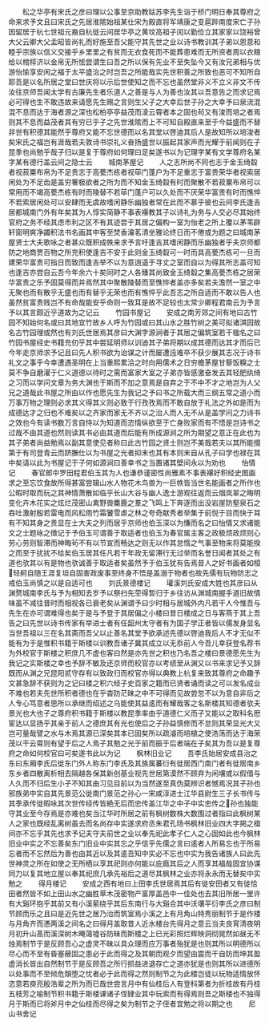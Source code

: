 <!-- { "loadSidebar": true } -->
　　松之华亭有宋氏之彦曰理以公事至京助教姑苏李先生诣于桥门明日奉其尊府之命来求予文且曰宋氏之先居淮隂始祖某仕宋为殿直将军靖康之变扈跸南度宋亡子孙因留居于杭七世祖元裔自杭徙云间居华亭之黄坟高祖子闰以勤俭立其家家以饶裕曾大父云卿大父孟昭皆尚礼而好施至吾父能守其先世之业以诗书教训其子弟以恩意和睦乎宗族以信义交接乎乡里里之有贫而无衣食死而不能葬患难而无所资者周以衣粮给以棺椁济以金帛无所恡尝谓生曰吾之所以保有先业不至失坠今又有汝兄弟相与优游怡愉享安闲之福于太平盛治之时岂吾之所能哉实先世积善之所致也恶可不知所自耶吾是以名所居之堂曰世庆将以示后世使知之而不忘也虽然堂非义不立义非文不传汝往京师吾闻太学有古廉先生者乐道人之善是与人为善也汝其以吾意告之而求记焉必可得也生不敢违故来请愿先生赐之言则生父子之大幸后世子孙之大幸予曰泉流混混不息而达于海者源之深也松柏亭亭益茂而淩云霄者本之固也茍又有浚而培之者焉则其不息而益茂者其有穷已乎子之先世淮隂而上不可知自殿直来至于今益盛而不替非世有积德其能然乎尊府又能不忘世德而以名其堂以啓迪其后人是故知所以培浚者矣宋氏之福岂有涯哉若夫敦诗书崇礼义奋扬盛世以振起其家声而光耀于前闻则在子昆季也尚勉乎哉子归以是复于尊府如何理曰足矣遂书以为记理字某有文学尊府名某字某有德行盖云间之隐士云
　　城南茅屋记
　　人之志所尚不同也志于金玉绮縠者视菽粟布帛为不足贵志于高甍杰栋者视荜门蓬户为不足重志于富贵荣华者视索居闲处为不足齿是盖穷奢极欲者之所为而不知金玉绮縠有时而聚散不若菽粟布帛可以常用而不竭高甍杰栋有时而陵替不若荜门蓬户可以久处而不厌荣华富贵有时而憔悴不若索居闲处可以安肆而无虞故嗜闲静乐幽独者常在此而不慕乎彼也云间李氏逢吉居都城南门外有年矣其为人惇实简静不事表襮教其子以诗礼为务与人交必尽其始终官府之务不经其虑市利之区不有其迹尝于其居之偏构一室为怡老之所上覆以茅苇辟轩窗明爽净蠲积法书名画其中客至焚香瀹茗清坐雅论终日而不倦或为题之曰城南茅屋贤士大夫歌咏之者甚众既积成帙来求予言吁逢吉其嗜闲静而乐幽独者乎夫京师都防之地商贾百物之所充积使逢吉不安于此则金玉绮縠可一时而具高甍杰栋可一旦而建荣华富贵可指日而致而逢吉举不以为意逍遥于寻丈之室而自以为得其所志盖可知也逢吉亦尝自云吾今年余六十矣同时之人各臻其尚致金玉绮縠之集高甍杰栋之居荣华富贵之乐予固莫得而并焉然其中聚散陵替而至憔悴者盖亦多矣若夫澹然一室之中无聚也而有散乎无盛也而有替乎无荣也而有憔悴乎此吾志之所自适而不敢以告人也虽然贫富贵贱岂不有命哉能安乎命则一致耳是故不足较也太常少卿程君南云为予言予以其言颇近乎道故为之记云
　　竹园书屋记
　　安成之南芳郊之间有地曰古竹园不知始何名或曰其地宜竹故乡人呼为竹园或曰其山水之胜竹树之美可拟诸淇园故名古竹园理或然也有刘氏世居焉其彦曰大渊字源涧者于其居之偏筑室若干楹名之曰竹园书屋经史书籍充仞乎其中尝延明师以训迪其子弟将期以成其德而达其才而后已今年走京师求予记且曰先人积书欲为诒谋之计而屡遭迍难卒不获少展其志况于诗书礼文之事乎今幸遭遇圣明在上当重熙累洽之时向用儒术之日穷檐茅屋甘藜饭糗之士莫不争自磨濯于仁义道德以待时之需而富家大室之子弟亦皆感激奋发去其轻肥纨绮之习而以学问文章为务大渊也于斯而不加之意焉是自弃之于不中不才之地岂为人父兄之道哉此书屋之所由以作也愿先生为我记之予曰书之所载大而三纲五常之道小而万事万物之理则必求其义得其义则必致于行孜孜焉而不敢自放于礼法之外如是而为成德达才之归也不难矣以之齐家而家无不齐以之治人而人无不从是盖学问之力诗书之效也今有读书数万言自恃以为知道而恣情纵欲至于亡身败家而有不悟是岂诗书之过哉不由其道也然则读其书必由其道而后能有所成源涧之所为期望之意正在此也为其子弟者尚益勉焉以副其意使见者称曰此古竹园之贤士则岂不美哉若夫以其所能掇第于有司登青云而跻膴仕以为书屋之光者抑末也其有本则末自从孔子曰学也禄在其中矣请以此为书屋记于子何如源涧曰善幸书之当置诸其壁间永以为劝也
　　怡情记
　　春官郎中罗田程君伯玉其为人也谦恭谨密性尚雅素不事表襮好积经史图画求之至忘饮食故所得甚富尝辑山水人物花木鸟兽为一巨帙皆当世名能画者之所作也公暇时取而玩之其神情萧散如临乎长山大谷与幽人逸士游观往返而云烟岚翠之晦明变化卉木花实之炫烂茂密山禽野兽麋鹿之羣之飞鸣上下奔逐而出没岩崖防壑泉石之吞吐激射殷若雷电而风松雨竹霜饕雪虐之林之夸奇献秀者举集于前悦于目而快于耳有不知其身之贵显在士大夫之列而居乎京师也伯玉深以为慊而名之曰怡情又求诸能文之士题咏之徴记于予伯玉可谓善于取适者也伯玉为春官属主客之政极烦政烦则心劳心劳则智滞而神晦茍不有以节宣而畅达之则无以作其怠惰之气事至物来将莫能揆之而至于扰扰不给矣伯玉居其任凡若干年政无留滞行无过举而名誉日闻者其处之有道也欤其以有是物也欤诚善于取适者矣虽然予于伯玉犹有告焉昔人之好书画者如桓轻舸自随王涯复垣自固害政废事至终身不悟是盖溺于物者也故先儒有玩物防志之戒伯玉尚慎之以是自适可也
　　刘氏景德楼记
　　瓘溪刘氏安成大姓也其彦曰从渊赘城南李氏与予为相知去岁予以祭扫先茔得暂归于乡往访从渊城南握手道旧故情味虽不减往昔时而相视各已衰老矣从渊谓予曰少时相与居城外内凡若干人今惟吾与先生在亦可谓难得也矣于是与予登于其居偏之小楼曰昔日楼成之日与客燕于其上吾告之曰先世以诗书传家有举进士者有任韶州太守者有为国子学正者皆以儒发身显名当世吾祖以三在名其斋而吾父以止善名其堂予欲承述先德以啓迪我后人不才无似不能有为于是惟积书籍于斯楼以训教吾诸子冀其成立以无忝前人今吾儿幸获登名荐书为外校官于斯楼之积庶几不虚也客曰然是亦先世之积也乃名吾之楼曰景德愿先生为我记之实斯楼之幸也予辞不敏及还京师而校官亦以考绩至从渊又以书来求记予又辞既而从渊之兄昆阳贰守存有以致政归而校官亦得以典教上杭复来致其尊府之命趣予文甚急辞不获则为之记曰楼之积六经子史百家之籍而已贤者诵而读之可以发名成业不难也若夫先世所积者德也在乎杳防茫昧之中不可得而见故尝忽不以为意自非后之人专心笃意者思所以承继而绍述之乌能使其益逺而有耀哉客之名斯楼其知德者欤夫景光也大也子之尊府积书籍于斯楼以教昆季率由乎道德仁义而子又能以之取科名厯宦达以显扬乎其亲于前人之德庶其有光也使后之子孙益慎修而不怠则其荣显光大又岂可量哉譬之水与木焉其源已深矣其本已固矣所以疏濬而培植之使浩荡而达于海荣茂以干云霄则有望于后之人焉子其勉之光于前而振于后者端在子矣其为吾以是复尊府之命如何校官曰可矣遂书此以为记
　　枫林旧业记
　　吾李氏始居安成县治之东曰东厢李氏后徙东门外人称东门李氏及其族属蕃衍有徙居西门南门者有徙居南乡东乡者四散离析相去隔越各保其新创基业视先世居第漠然不顾弃为闲壤或以假借与人久而不归后生小子不知其由习见目前以为当然遂至真伪莫辨识者憾焉况其子孙也邪族弟中实自其先景范公徙南门景范之孙心一宋咸淳进士江华县尉生三子长书传与其季承传徙暇咏其次世传经传皆絶无后而忠传盖江华之中子中实忠传之孙也独能守其业至今存焉是亦难也矣当江华时所居之前有枫树数株大数围过者指曰此枫树某人之家也既经乱离树虽去而名尚存中实遂求府丞朱君孔旸书枫林旧业四大字掲之楹间亦不忘乎其先也求予记夫守夫前世之业以奉先祀此孝子仁人之心固如此也今枫林旧业中实之不忘善矣东门旧业中实其忘之乎信乎先儒之言曰逺者人所易忘也于所易忘者而不忘然后为善也由其近以及其逺吾知中实必不忘也中实为我告诸族人曰此先世神灵之所在如使之无所栖以享其祀则亦何能以庇廕其后之人而享其福哉固宜协谋同力以复其地立屋以奉其祀庶几承先裕后之道尽其枫林之业亦将永永而无替矣中实勉之
　　得月楼记
　　安成之西有地曰上田李氏世居焉其后有徙安田者又有徙恰田者然皆不如上田山水之幽胜草木茂密物产富厚盖邑中一佳处也去其旧所居一里许有大谿环抱乎其前又有小溪萦绕乎其后东南行与大谿合其中沃壤平衍李氏之彦曰制节顾而乐之且曰是近先世之居乃治而筑室焉小溪之上有月角山特秀丽制节于是作楼与月角齐而慿两溪之间名之曰得月盖取昔人近水楼台先得月之意云当夫良宵清夜明月初升山髙而溪深树木晻蔼墟谷防昧而斯楼之上已光彩照烂辉映洞彻晃然如昼无不烛焉制节于是反顾吾心之虚灵不昧以具众理而应万事者殆犹是也则其所以明德所以尽心而不至有昏塞蔽固之患必于此而得之及其朝而观夕而望由震而干自防而坤其盈虚消长皆出自然制节于是反顾吾之所行损益进退存亡之道亦犹是也则其所以进德所以处事而不至倾危頽堕之忧者必于此而得之然则制节之为此楼岂徒以玩物适情放怀恣意若庾亮殷浩辈之所为而已哉世尝言月中有仙桂后人有登科第者为折桂故有丹桂五枝芳之喻制节积书籍于斯楼课诸子侄肄业其中玩索而有得焉则吾之斯楼也不独得月于斯而已将斧月中之仙桂而尽得之矣为制节之子侄者宜勉之将以期之也
　　尼山书舍记
